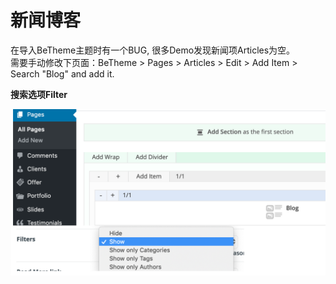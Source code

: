 # 新闻博客

在导入BeTheme主题时有一个BUG, 很多Demo发现新闻项Articles为空。  
需要手动修改下页面：BeTheme &gt; Pages &gt; Articles &gt; Edit &gt; Add Item &gt; Search "Blog" and add it.

**搜索选项Filter**

![](images/21.png)





